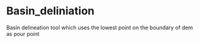 # Basin_deliniation
Basin delineation tool which uses the lowest point on the boundary of dem as pour point
